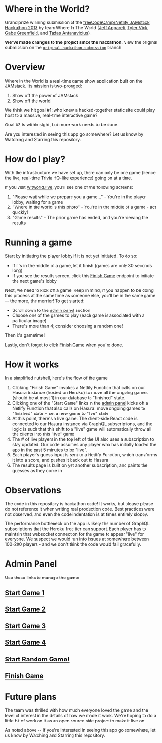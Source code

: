 # Where in the World?

Grand prize winning submission at the [freeCodeCamp/Netlify JAMstack Hackathon 2018](https://hackathon.freecodecamp.org/) by team Where In The World ([Jeff Appareti](https://github.com/jappareti), [Tyler Vick](https://github.com/tjvick), [Gabe Greenfield](https://github.com/gaberoo322), and [Tadas Antanavicius](https://github.com/tadasant)).

**We've made changes to the project since the hackathon**. View the original submission on the [`original-hackathon-submission`](https://github.com/tadasant/where-in-the-world/tree/original-hackathon-submission) branch

# Overview

[Where in the World](https://witworld.live) is a real-time game show application built on the [JAMstack](https://jamstack.org/). Its mission is two-pronged:

1) Show off the power of JAMstack
2) Show off the world

We think we hit goal #1: who knew a hacked-together static site could play host to a massive, real-time interactive game?

Goal #2 is within sight, but more work needs to be done.

Are you interested in seeing this app go somewhere? Let us know by Watching and Starring this repository.

# How do I play?

With the infrastructure we have set up, there can only be one game (hence the live, real-time Trivia HQ-like experience) going on at a time.

If you visit [witworld.live](https://witworld.live), you'll see one of the following screens:

1. "Please wait while we prepare you a game..." - You're in the player lobby, waiting for a game
2. "Where in the world is this photo" - You're in the middle of a game - act quickly!
3. "Game results" - The prior game has ended, and you're viewing the results

# Running a game

Start by initiating the player lobby if it is not yet initiated. To do so:

* If it's in the middle of a game, let it finish (games are only 30 seconds long)
* If you see the results screen, click this [Finish Game](https://witworld.live/.netlify/functions/killGames) endpoint to initiate the next game's lobby

Next, we need to kick off a game. Keep in mind, if you happen to be doing this process at the same time as someone else, you'll be in the same game -- the more, the merrier! To get started:

* Scroll down to the [admin panel](https://github.com/tadasant/where-in-the-world#admin-panel) section
* Choose one of the games to play (each game is associated with a particular image)
* There's more than 4; consider choosing a random one!

Then it's gametime!

Lastly, don't forget to click [Finish Game](https://witworld.live/.netlify/functions/killGames) when you're done.

# How it works

In a simplified nutshell, here's the flow of the game:

1. Clicking "Finish Game" invokes a Netlify Function that calls on our Hasura instance (hosted on Heroku) to move all the ongoing games (should be at most 1) in our database to "finished" state.
2. Clicking one of the "Start Game" links in the [admin panel](https://github.com/tadasant/where-in-the-world#admin-panel) kicks off a Netlify Function that also calls on Hasura: move ongoing games to "finished" state + set a new game to "live" state  
3. At this point, there's a live game. The client-side React code is connected to our Hasura instance via GraphQL subscriptions, and the logic is such that this shift to a "live" game will automatically throw all the clients into this "live" game
4. The # of live players in the top left of the UI also uses a subscription to stay updated. Our code assumes any player who has initially loaded the app in the past 5 minutes to be "live".
5. Each player's guess input is sent to a Netlify Function, which transforms it into a score, and pushes it back out to Hasura
6. The results page is built on yet another subscription, and paints the guesses as they come in

# Observations

The code in this repository is hackathon code! It works, but please please do not reference it when writing real production code. Best practices were not observed, and even the code indentation is at times entirely sloppy.

The performance bottleneck on the app is likely the number of GraphQL subscriptions that the Heroku free tier can support. Each player has to maintain that websocket connection for the game to appear "live" for everyone. We suspect we would run into issues at somewhere between 100-200 players - and we don't think the code would fail gracefully.  

# Admin Panel

Use these links to manage the game:

## [Start Game 1](https://witworld.live/.netlify/functions/runGameWrapper?idx=0)

## [Start Game 2](https://witworld.live/.netlify/functions/runGameWrapper?idx=1)

## [Start Game 3](https://witworld.live/.netlify/functions/runGameWrapper?idx=2)

## [Start Game 4](https://witworld.live/.netlify/functions/runGameWrapper?idx=3)

## [Start Random Game!](https://witworld.live/.netlify/functions/runGameWrapper)

## [Finish Game](https://witworld.live/.netlify/functions/killGames)

# Future plans

The team was thrilled with how much everyone loved the game and the level of interest in the details of how we made it work. We're hoping to do a little bit of work on it as an open source side project to make it live on.

As noted above -- If you're interested in seeing this app go somewhere, let us know by Watching and Starring this repository.

